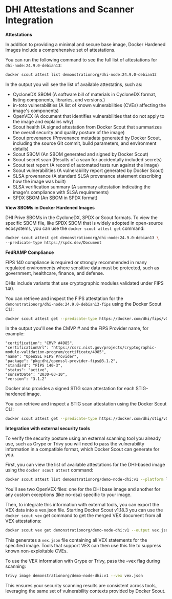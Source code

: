 # DHI Attestations and Scanner Integration

**Attestations**

In addition to providing a minimal and secure base image, Docker Hardened Images include a comprehensive set of attestations.

You can run the following command to see the full list of attestations for `dhi-node:24.9.0-debian13`:
```bash
docker scout attest list demonstrationorg/dhi-node:24.9.0-debian13
```
In the output you will see the list of available attestatins, such as:
* CycloneDX SBOM (A software bill of materials in CycloneDX format, listing components, libraries, and versions.)
* in-toto vulnerabilities (A list of known vulnerabilities (CVEs) affecting the image's components)
* OpenVEX (A document that identifies vulnerabilities that do not apply to the image and explains why)
* Scout health (A signed attestation from Docker Scout that summarizes the overall security and quality posture of the image)
* Scout provenance (Provenance metadata generated by Docker Scout, including the source Git commit, build parameters, and environment details)
* Scout SBOM (An SBOM generated and signed by Docker Scout)
* Scout secret scan (Results of a scan for accidentally included secrets)
* Scout test report (A record of automated tests run against the image)
* Scout vulnerabilities (A vulnerability report generated by Docker Scout)
* SLSA provenance (A standard SLSA provenance statement describing how the image was built)
* SLSA verification summary (A summary attestation indicating the image's compliance with SLSA requirements)
* SPDX SBOM (An SBOM in SPDX format)

**View SBOMs in Docker Hardened Images**

DHI Prive SBOMs in the CycloneDX, SPDX or Scout formats. To view the specific SBOM file, like SPDX SBOM that is widely adopted in open-source ecosystems, you can use the `docker scout attest get` command:
```bash
docker scout attest get demonstrationorg/dhi-node:24.9.0-debian13 \
--predicate-type https://spdx.dev/Document
```

**FedRAMP Compliance**

FIPS 140 compliance is required or strongly recommended in many regulated environments where sensitive data must be protected, such as government, healthcare, finance, and defense.

DHIs include variants that use cryptographic modules validated under FIPS 140. 

You can retrieve and inspect the FIPS attestation for the `demonstrationorg/dhi-node:24.9.0-debian13-fips` using the Docker Scout CLI:
```bash
docker scout attest get --predicate-type https://docker.com/dhi/fips/v0.1 --predicate demonstrationorg/dhi-node:24.9.0-debian13-fips
```
In the output you'll see the CMVP # and the FIPS Provider name, for example:
```plaintext no-copy-button
"certification": "CMVP #4985",
"certificationUrl": "https://csrc.nist.gov/projects/cryptographic-module-validation-program/certificate/4985",
"name": "OpenSSL FIPS Provider",
"package": "pkg:dhi/openssl-provider-fips@3.1.2",
"standard": "FIPS 140-3",
"status": "active",
"sunsetDate": "2030-03-10",
"version": "3.1.2"
```
Docker also provides a signed STIG scan attestation for each STIG-hardened image.

You can retrieve and inspect a STIG scan attestation using the Docker Scout CLI:
```bash
docker scout attest get --predicate-type https://docker.com/dhi/stig/v0.1 --predicate demonstrationorg/dhi-node:24.9.0-debian13-fips
```
**Integration with external security tools**

To verify the security posture using an external scanning tool you already use, such as Grype or Trivy you will need to pass the vulnerability information in a compatible format, which Docker Scout can generate for you.

First, you can view the list of available attestations for the DHI-based image using the `docker scout attest` command:
```bash
docker scout attest list demonstrationorg/demo-node-dhi:v1 --platform linux/arm64
```

You'll see two OpenVEX files: one for the DHI base image and another for any custom exceptions (like no-dsa) specific to your image.

Then, to integrate this information with external tools, you can export the VEX data into a vex.json file. Starting Docker Scout v1.18.3 you can use the `docker scout vex` get command to get the merged VEX document from all VEX attestations:

```bash
docker scout vex get demonstrationorg/demo-node-dhi:v1 --output vex.json
```

This generates a `vex.json` file containing all VEX statements for the specified image. Tools that support VEX can then use this file to suppress known non-exploitable CVEs.

To use the VEX information with Grype or Trivy, pass the –vex flag during scanning:
```bash
trivy image demonstrationorg/demo-node-dhi:v1 --vex vex.json
```

This ensures your security scanning results are consistent across tools, leveraging the same set of vulnerability contexts provided by Docker Scout.
